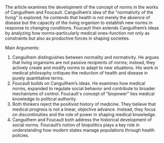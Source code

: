 The article examines the development of the concept of norms in the works of Canguilhem and Foucault. Canguilhem’s idea of the "normativity of the living" is explored; he contends that health is not merely the absence of disease but the capacity of the living organism to establish new norms in response to changing conditions. Foucault then extends Canguilhem’s ideas by analyzing how norms–particularly medical ones–function not only as constraints but also as productive forces in shaping societies.

Main Arguments:
1. Canguilhem distinguishes between normality and normativity. He argues that living organisms are not passive recipients of norms; instead, they actively create and modify norms to adapt to new situations. His work in medical philosophy critiques the reduction of health and disease in purely quantitative terms.
2. Foucault builds on Canguilhem’s ideas. He examines how medical norms, expanded to
regulate social behavior and contribute to broader mechanisms of control. Foucault's concept
of "biopower" ties medical knowledge to political authority.
3. Both thinkers reject the positivist history of medicine. They believe that medical progress is not
a linear, objective advance. Instead, they focus on discontinuities and the role of power in
shaping medical knowledge.
4. Canguilhem and Foucault both address the historical development of social norms. Foucault’s notion of biopolitics plays a key role in understanding how modern states manage populations through health policies.